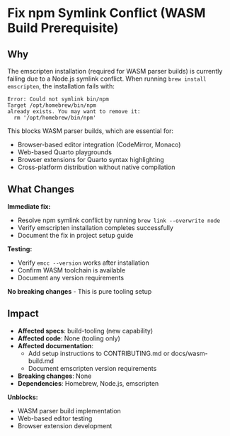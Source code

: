 # Fix npm Symlink Conflict (WASM Build Prerequisite)

## Why

The emscripten installation (required for WASM parser builds) is currently failing due to a Node.js symlink conflict. When running `brew install emscripten`, the installation fails with:

```
Error: Could not symlink bin/npm
Target /opt/homebrew/bin/npm
already exists. You may want to remove it:
  rm '/opt/homebrew/bin/npm'
```

This blocks WASM parser builds, which are essential for:
- Browser-based editor integration (CodeMirror, Monaco)
- Web-based Quarto playgrounds
- Browser extensions for Quarto syntax highlighting
- Cross-platform distribution without native compilation

## What Changes

**Immediate fix:**
- Resolve npm symlink conflict by running `brew link --overwrite node`
- Verify emscripten installation completes successfully
- Document the fix in project setup guide

**Testing:**
- Verify `emcc --version` works after installation
- Confirm WASM toolchain is available
- Document any version requirements

**No breaking changes** - This is pure tooling setup

## Impact

- **Affected specs**: build-tooling (new capability)
- **Affected code**: None (tooling only)
- **Affected documentation**:
  - Add setup instructions to CONTRIBUTING.md or docs/wasm-build.md
  - Document emscripten version requirements
- **Breaking changes**: None
- **Dependencies**: Homebrew, Node.js, emscripten

**Unblocks:**
- WASM parser build implementation
- Web-based editor testing
- Browser extension development
